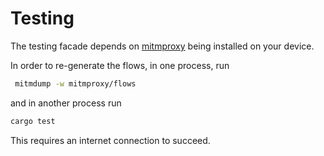 # Testing

The testing facade depends on [mitmproxy](https://mitmproxy.org/) being installed on your device.


In order to re-generate the flows, in one process, run
```sh
 mitmdump -w mitmproxy/flows
 ```
 and in another process run
 ```sh
 cargo test
 ```
 This requires an internet connection to succeed.
